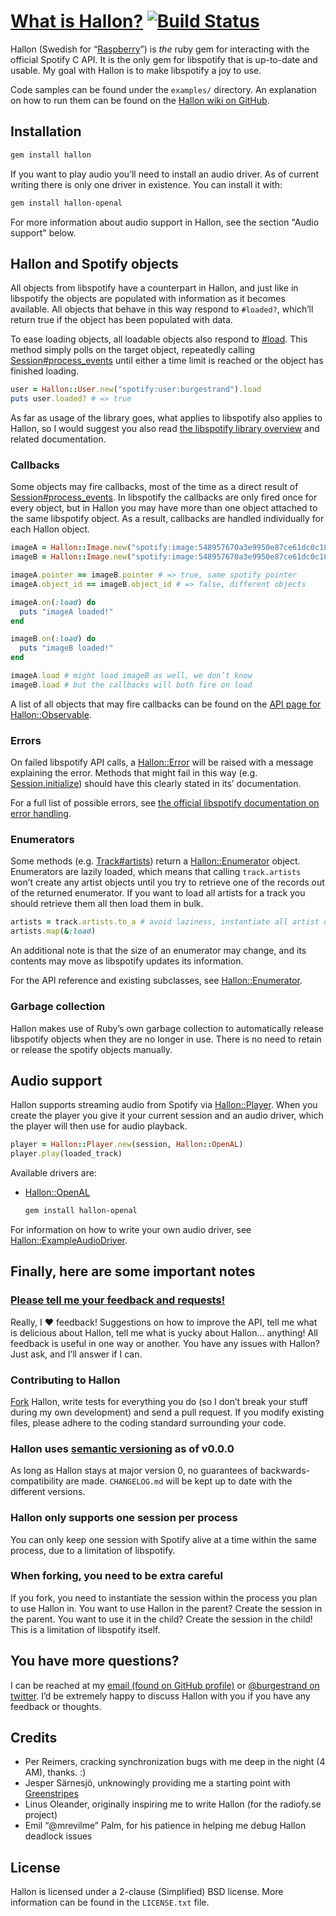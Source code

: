 [What is Hallon?][] [![Build Status][]](http://travis-ci.org/Burgestrand/Hallon)
===================

Hallon (Swedish for “[Raspberry][]”) is _the_ ruby gem for interacting with the official Spotify C API. It is the only gem for libspotify that is up-to-date and usable. My goal with Hallon is to make libspotify a joy to use.

Code samples can be found under the `examples/` directory. An explanation on how to run them can be found on the [Hallon wiki on GitHub](https://github.com/Burgestrand/Hallon/wiki).

Installation
------------

```bash
gem install hallon
```

If you want to play audio you’ll need to install an audio driver. As of current writing there is only one driver in existence. You can install it with:

```bash
gem install hallon-openal
```

For more information about audio support in Hallon, see the section "Audio support" below.

Hallon and Spotify objects
--------------------------
All objects from libspotify have a counterpart in Hallon, and just like in libspotify the objects are populated with information as it becomes available. All objects that behave in this way respond to `#loaded?`, which’ll return true if the object has been populated with data.

To ease loading objects, all loadable objects also respond to [#load][]. This method simply polls on the target object, repeatedly calling [Session#process_events][] until either a time limit is reached or the object has finished loading.

```ruby
user = Hallon::User.new("spotify:user:burgestrand").load
puts user.loaded? # => true
```

As far as usage of the library goes, what applies to libspotify also applies to Hallon, so I would suggest you also read [the libspotify library overview](http://developer.spotify.com/en/libspotify/docs/) and related documentation.

### Callbacks
Some objects may fire callbacks, most of the time as a direct result of [Session#process_events][]. In libspotify the callbacks are only fired once for every object, but in Hallon you may have more than one object attached to the same libspotify object. As a result, callbacks are handled individually for each Hallon object.

```ruby
imageA = Hallon::Image.new("spotify:image:548957670a3e9950e87ce61dc0c188debd22b0cb")
imageB = Hallon::Image.new("spotify:image:548957670a3e9950e87ce61dc0c188debd22b0cb")

imageA.pointer == imageB.pointer # => true, same spotify pointer
imageA.object_id == imageB.object_id # => false, different objects

imageA.on(:load) do
  puts "imageA loaded!"
end

imageB.on(:load) do
  puts "imageB loaded!"
end

imageA.load # might load imageB as well, we don’t know
imageB.load # but the callbacks will both fire on load
```

A list of all objects that may fire callbacks can be found on the [API page for Hallon::Observable][].

### Errors
On failed libspotify API calls, a [Hallon::Error][] will be raised with a message explaining the error. Methods that might fail in this way (e.g. [Session.initialize][]) should have this clearly stated in its’ documentation.

For a full list of possible errors, see [the official libspotify documentation on error handling](http://developer.spotify.com/en/libspotify/docs/group__error.html).

### Enumerators
Some methods (e.g. [Track#artists][]) return a [Hallon::Enumerator][] object. Enumerators are lazily loaded, which means that calling `track.artists` won’t create any artist objects until you try to retrieve one of the records out of the returned enumerator. If you want to load all artists for a track you should retrieve them all then load them in bulk.

```ruby
artists = track.artists.to_a # avoid laziness, instantiate all artist objects
artists.map(&:load)
```

An additional note is that the size of an enumerator may change, and its contents may move as libspotify updates its information.

For the API reference and existing subclasses, see [Hallon::Enumerator][].

### Garbage collection
Hallon makes use of Ruby’s own garbage collection to automatically release libspotify objects when they are no longer in use. There is no need to retain or release the spotify objects manually.

Audio support
-------------
Hallon supports streaming audio from Spotify via [Hallon::Player][]. When you create the player you give it your current session and an audio driver, which the player will then use for audio playback.

```ruby
player = Hallon::Player.new(session, Hallon::OpenAL)
player.play(loaded_track)
```

Available drivers are:

- [Hallon::OpenAL](https://rubygems.org/gems/hallon-openal)

  ```bash
  gem install hallon-openal
  ```

For information on how to write your own audio driver, see [Hallon::ExampleAudioDriver][].

Finally, here are some important notes
--------------------------------------

### [Please tell me your feedback and requests!](http://github.com/Burgestrand/Hallon/issues)
Really, I ❤ feedback! Suggestions on how to improve the API, tell me what is delicious about Hallon, tell me what is yucky about Hallon… anything! All feedback is useful in one way or another. You have any issues with Hallon? Just ask, and I’ll answer if I can.

### Contributing to Hallon
[Fork](http://help.github.com/forking/) Hallon, write tests for everything you do (so I don’t break your stuff during my own development) and send a pull request. If you modify existing files, please adhere to the coding standard surrounding your code.

### Hallon uses [semantic versioning](http://semver.org) as of v0.0.0
As long as Hallon stays at major version 0, no guarantees of backwards-compatibility are made. `CHANGELOG.md` will be kept up to date with the different versions.

### Hallon only supports one session per process
You can only keep one session with Spotify alive at a time within the same process, due to a limitation of libspotify.

### When forking, you need to be extra careful
If you fork, you need to instantiate the session within the process you plan to use Hallon in. You want to use Hallon in the parent? Create the session in the parent. You want to use it in the child? Create the session in the child! This is a limitation of libspotify itself.

You have more questions?
------------------------
I can be reached at my [email (found on GitHub profile)](http://github.com/Burgestrand) or [@burgestrand on twitter](http://twitter.com/Burgestrand). I’d be extremely happy to discuss Hallon with you if you have any feedback or thoughts.

Credits
-------
- Per Reimers, cracking synchronization bugs with me deep in the night (4 AM), thanks. :)
- Jesper Särnesjö, unknowingly providing me a starting point with [Greenstripes][]
- Linus Oleander, originally inspiring me to write Hallon (for the radiofy.se project)
- Emil “@mrevilme” Palm, for his patience in helping me debug Hallon deadlock issues

License
-------
Hallon is licensed under a 2-clause (Simplified) BSD license. More information can be found in the `LICENSE.txt` file.

[Raspberry]:        http://images.google.com/search?q=raspberry&tbm=isch
[Spotify for Ruby]: https://github.com/Burgestrand/libspotify-ruby
[spotify gem]:      https://rubygems.org/gems/spotify
[libspotify]:       http://developer.spotify.com/en/libspotify/overview/
[Greenstripes]:     http://github.com/sarnesjo/greenstripes
[What is Hallon?]:  http://burgestrand.se/articles/hallon-delicious-ruby-bindings-to-libspotify.html
[Build Status]:     https://secure.travis-ci.org/Burgestrand/Hallon.png

[API page for Hallon::Observable]: http://rubydoc.info/github/Burgestrand/Hallon/master/Hallon/Observable

[Hallon::Enumerator]:         http://rubydoc.info/github/Burgestrand/Hallon/Hallon/Enumerator
[Hallon::Error]:              http://rubydoc.info/github/Burgestrand/Hallon/Hallon/Error
[Hallon::Player]:             http://rubydoc.info/github/Burgestrand/Hallon/Hallon/Player
[Hallon::ExampleAudioDriver]: http://rubydoc.info/github/Burgestrand/Hallon/Hallon/ExampleAudioDriver

[Session#process_events]:     http://rubydoc.info/github/Burgestrand/Hallon/Hallon/Session:process_events
[Session.initialize]:         http://rubydoc.info/github/Burgestrand/Hallon/Hallon/Session.initialize
[Track#artists]:              http://rubydoc.info/github/Burgestrand/Hallon/Hallon/Track:artists
[#load]:                      http://rubydoc.info/github/Burgestrand/Hallon/Hallon/Loadable:load
